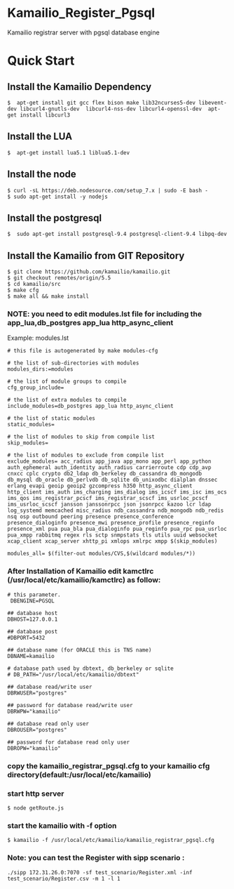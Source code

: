 # Kamailio_Register_Pgsql
Kamailio registrar server with pgsql database engine

# Quick Start

## Install the Kamailio Dependency 
```shell
$  apt-get install git gcc flex bison make lib32ncurses5-dev libevent-dev libcurl4-gnutls-dev  libcurl4-nss-dev libcurl4-openssl-dev  apt-get install libcurl3
```
## Install the LUA  
```shell
$  apt-get install lua5.1 liblua5.1-dev 
```

## Install the node
```shell
$ curl -sL https://deb.nodesource.com/setup_7.x | sudo -E bash -
$ sudo apt-get install -y nodejs
```

## Install the postgresql
```shell
$  sudo apt-get install postgresql-9.4 postgresql-client-9.4 libpq-dev
```

## Install the Kamailio from GIT Repository
```shell
$ git clone https://github.com/kamailio/kamailio.git
$ git checkout remotes/origin/5.5
$ cd kamailio/src
$ make cfg
$ make all && make install
```
### NOTE: you need to edit modules.lst file for including the app_lua,db_postgres app_lua http_async_client
Example: modules.lst
```
# this file is autogenerated by make modules-cfg

# the list of sub-directories with modules
modules_dirs:=modules

# the list of module groups to compile
cfg_group_include=

# the list of extra modules to compile
include_modules=db_postgres app_lua http_async_client

# the list of static modules
static_modules=

# the list of modules to skip from compile list
skip_modules=

# the list of modules to exclude from compile list
exclude_modules= acc_radius app_java app_mono app_perl app_python auth_ephemeral auth_identity auth_radius carrierroute cdp cdp_avp cnxcc cplc crypto db2_ldap db_berkeley db_cassandra db_mongodb db_mysql db_oracle db_perlvdb db_sqlite db_unixodbc dialplan dnssec erlang evapi geoip geoip2 gzcompress h350 http_async_client http_client ims_auth ims_charging ims_dialog ims_icscf ims_isc ims_ocs ims_qos ims_registrar_pcscf ims_registrar_scscf ims_usrloc_pcscf ims_usrloc_scscf jansson janssonrpcc json jsonrpcc kazoo lcr ldap log_systemd memcached misc_radius ndb_cassandra ndb_mongodb ndb_redis nsq osp outbound peering presence presence_conference presence_dialoginfo presence_mwi presence_profile presence_reginfo presence_xml pua pua_bla pua_dialoginfo pua_reginfo pua_rpc pua_usrloc pua_xmpp rabbitmq regex rls sctp snmpstats tls utils uuid websocket xcap_client xcap_server xhttp_pi xmlops xmlrpc xmpp $(skip_modules)

modules_all= $(filter-out modules/CVS,$(wildcard modules/*))

```
### After Installation of Kamailio edit kamctlrc (/usr/local/etc/kamailio/kamctlrc) as follow:

```
# this parameter.
 DBENGINE=PGSQL

## database host
DBHOST=127.0.0.1

## database post
#DBPORT=5432

## database name (for ORACLE this is TNS name)
DBNAME=kamailio

# database path used by dbtext, db_berkeley or sqlite
# DB_PATH="/usr/local/etc/kamailio/dbtext"

## database read/write user
DBRWUSER="postgres"

## password for database read/write user
DBRWPW="kamailio"

## database read only user
DBROUSER="postgres"

## password for database read only user
DBROPW="kamailio"
```
### copy the kamailio_registrar_pgsql.cfg to your kamailio cfg directory(default:/usr/local/etc/kamailio)

### start http server
```shell
$ node getRoute.js
```

### start the kamailio with -f option 
```shell
$ kamailio -f /usr/local/etc/kamailio/kamailio_registrar_pgsql.cfg
```
### Note: you can test the Register with sipp scenario :
```shell
./sipp 172.31.26.0:7070 -sf test_scenario/Register.xml -inf test_scenario/Register.csv -m 1 -l 1
```
